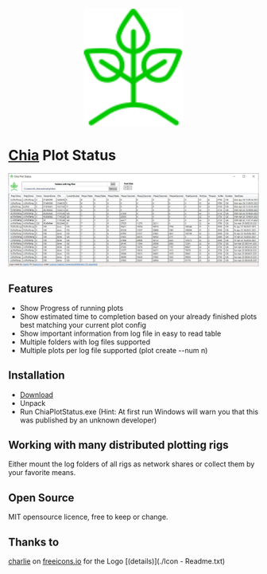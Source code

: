 <p align="center">
  <img width="200" alt="Chia Plot Status Log" src="./Icon%20-%20Color%20changed.svg">
</p>

# [Chia](https://www.chia.net/) Plot Status

![Screenshot](./Screenshot.jpg)

## Features

 - Show Progress of running plots
 - Show estimated time to completion based on your already finished plots best matching your current plot config
 - Show important information from log file in easy to read table
 - Multiple folders with log files supported
 - Multiple plots per log file supported (plot create --num n)

## Installation

- [Download](https://github.com/grayfallstown/Chia-Plot-Status/releases/download/0.9.0-beta/ChiaPlotStatus.zip)
- Unpack
- Run ChiaPlotStatus.exe (Hint: At first run Windows will warn you that this was published by an unknown developer)

## Working with many distributed plotting rigs

Either mount the log folders of all rigs as network shares or collect them by your favorite means.

## Open Source

MIT opensource licence, free to keep or change.

## Thanks to

[charlie](https://freeicons.io/profile/740) on [freeicons.io](https://freeicons.io) for the Logo [(details)](./Icon - Readme.txt)
